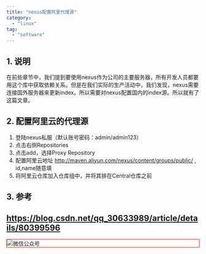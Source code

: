 ```yaml
---
title: "nexus配置阿里代理源"
category:
  - "linux"
tag:
  - "software"
---
```



## 1. 说明

在前些章节中，我们提到要使用nexus作为公司的主要服务器，所有开发人员都要用这个库中获取依赖关系。但是在我们实际的生产活动中，我们发现，nexus需要连接国外服务器来更新index。所以需要对nexus配置国内的index源。所以就有了这篇文章。

## 2. 配置阿里云的代理源

1. 登陆nexus私服（默认账号密码：admin/admin123）
2. 点击右侧Repositories
3. 点击add，选择Proxy Repository
4. 配置阿里云地址 http://maven.aliyun.com/nexus/content/groups/public/ , id,name随意填
5. 将阿里云仓库加入仓库组中，并将其排在Central仓库之前

## 3. 参考

https://blog.csdn.net/qq_30633989/article/details/80399596
---

<img style="border:1px red solid; display:block; margin:0 auto;" src="https://tianqingxiaozhu.oss-cn-shenzhen.aliyuncs.com/img/qrcode.jpg" alt="微信公众号" />

